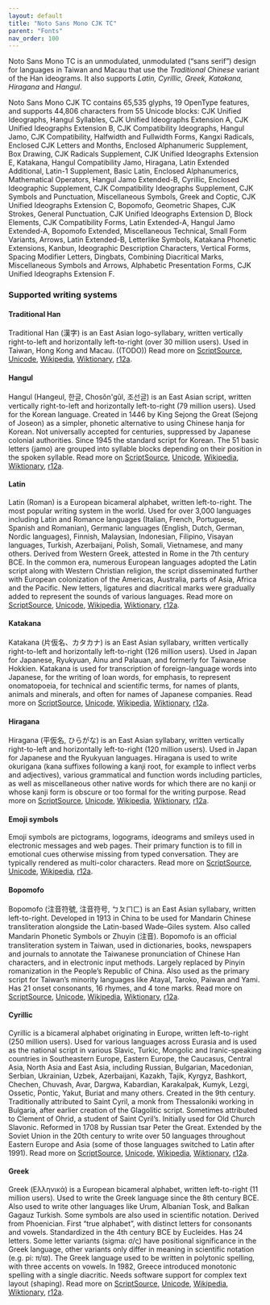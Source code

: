 ```yaml
---
layout: default
title: "Noto Sans Mono CJK TC"
parent: "Fonts"
nav_order: 100
---
```

Noto Sans Mono TC is an unmodulated, unmodulated (“sans serif”) design for languages in Taiwan and Macau that use the _Traditional Chinese_ variant of the Han ideograms. It also supports _Latin, Cyrillic, Greek, Katakana, Hiragana_ and _Hangul_. 

Noto Sans Mono CJK TC contains 65,535 glyphs, 19 OpenType features, and supports 44,806 characters from 55 Unicode blocks: CJK Unified Ideographs, Hangul Syllables, CJK Unified Ideographs Extension A, CJK Unified Ideographs Extension B, CJK Compatibility Ideographs, Hangul Jamo, CJK Compatibility, Halfwidth and Fullwidth Forms, Kangxi Radicals, Enclosed CJK Letters and Months, Enclosed Alphanumeric Supplement, Box Drawing, CJK Radicals Supplement, CJK Unified Ideographs Extension E, Katakana, Hangul Compatibility Jamo, Hiragana, Latin Extended Additional, Latin-1 Supplement, Basic Latin, Enclosed Alphanumerics, Mathematical Operators, Hangul Jamo Extended-B, Cyrillic, Enclosed Ideographic Supplement, CJK Compatibility Ideographs Supplement, CJK Symbols and Punctuation, Miscellaneous Symbols, Greek and Coptic, CJK Unified Ideographs Extension C, Bopomofo, Geometric Shapes, CJK Strokes, General Punctuation, CJK Unified Ideographs Extension D, Block Elements, CJK Compatibility Forms, Latin Extended-A, Hangul Jamo Extended-A, Bopomofo Extended, Miscellaneous Technical, Small Form Variants, Arrows, Latin Extended-B, Letterlike Symbols, Katakana Phonetic Extensions, Kanbun, Ideographic Description Characters, Vertical Forms, Spacing Modifier Letters, Dingbats, Combining Diacritical Marks, Miscellaneous Symbols and Arrows, Alphabetic Presentation Forms, CJK Unified Ideographs Extension F.


### Supported writing systems


#### Traditional Han

Traditional Han (<span class='autonym'>漢字</span>) is an East Asian logo-syllabary, written vertically right-to-left and horizontally left-to-right (over 30 million users). Used in Taiwan, Hong Kong and Macau. ((TODO)) Read more on [ScriptSource](https://scriptsource.org/scr/Hant), [Unicode](https://www.unicode.org/versions/Unicode13.0.0/ch18.pdf#G29086), [Wikipedia](https://en.wikipedia.org/wiki/ISO_15924:Hant), [Wiktionary](https://en.wiktionary.org/wiki/Category:Traditional_Han_script), [r12a](https://r12a.github.io/scripts/links?iso=Hant).


#### Hangul

Hangul (Hangeul, <span class='autonym'>한글</span>, Chosŏn'gŭl, <span class='autonym'>조선글</span>) is an East Asian script, written vertically right-to-left and horizontally left-to-right (79 million users). Used for the Korean language. Created in 1446 by King Sejong the Great (Sejong of Joseon) as a simpler, phonetic alternative to using Chinese hanja for Korean. Not universally accepted for centuries, suppressed by Japanese colonial authorities. Since 1945 the standard script for Korean. The 51 basic letters (jamo) are grouped into syllable blocks depending on their position in the spoken syllable. Read more on [ScriptSource](https://scriptsource.org/scr/Hang), [Unicode](https://www.unicode.org/versions/Unicode13.0.0/ch18.pdf#G31028), [Wikipedia](https://en.wikipedia.org/wiki/ISO_15924:Hang), [Wiktionary](https://en.wiktionary.org/wiki/Category:Hangul_script), [r12a](https://r12a.github.io/scripts/links?iso=Hang).


#### Latin

Latin (Roman) is a European bicameral alphabet, written left-to-right. The most popular writing system in the world. Used for over 3,000 languages including Latin and Romance languages (Italian, French, Portuguese, Spanish and Romanian), Germanic languages (English, Dutch, German, Nordic languages), Finnish, Malaysian, Indonesian, Filipino, Visayan languages, Turkish, Azerbaijani, Polish, Somali, Vietnamese, and many others. Derived from Western Greek, attested in Rome in the 7th century BCE. In the common era, numerous European languages adopted the Latin script along with Western Christian religion, the script disseminated further with European colonization of the Americas, Australia, parts of Asia, Africa and the Pacific. New letters, ligatures and diacritical marks were gradually added to represent the sounds of various languages. Read more on [ScriptSource](https://scriptsource.org/scr/Latn), [Unicode](https://www.unicode.org/versions/Unicode13.0.0/ch07.pdf#G4321), [Wikipedia](https://en.wikipedia.org/wiki/ISO_15924:Latn), [Wiktionary](https://en.wiktionary.org/wiki/Category:Latin_script), [r12a](https://r12a.github.io/scripts/links?iso=Latn).


#### Katakana

Katakana (<span class='autonym'>片仮名、カタカナ</span>) is an East Asian syllabary, written vertically right-to-left and horizontally left-to-right (126 million users). Used in Japan for Japanese, Ryukyuan, Ainu and Palauan, and formerly for Taiwanese Hokkien. Katakana is used for transcription of foreign-language words into Japanese, for the writing of loan words, for emphasis, to represent onomatopoeia, for technical and scientific terms, for names of plants, animals and minerals, and often for names of Japanese companies. Read more on [ScriptSource](https://scriptsource.org/scr/Kana), [Unicode](https://www.unicode.org/versions/Unicode13.0.0/ch18.pdf#G12058), [Wikipedia](https://en.wikipedia.org/wiki/ISO_15924:Kana), [Wiktionary](https://en.wiktionary.org/wiki/Category:Katakana_script), [r12a](https://r12a.github.io/scripts/links?iso=Kana).


#### Hiragana

Hiragana (<span class='autonym'>平仮名, ひらがな</span>) is an East Asian syllabary, written vertically right-to-left and horizontally left-to-right (120 million users). Used in Japan for Japanese and the Ryukyuan languages. Hiragana is used to write okurigana (kana suffixes following a kanji root, for example to inflect verbs and adjectives), various grammatical and function words including particles, as well as miscellaneous other native words for which there are no kanji or whose kanji form is obscure or too formal for the writing purpose. Read more on [ScriptSource](https://scriptsource.org/scr/Hira), [Unicode](https://www.unicode.org/versions/Unicode13.0.0/ch18.pdf#G22344), [Wikipedia](https://en.wikipedia.org/wiki/ISO_15924:Hira), [Wiktionary](https://en.wiktionary.org/wiki/Category:Hiragana_script), [r12a](https://r12a.github.io/scripts/links?iso=Hira).


#### Emoji symbols

Emoji symbols are pictograms, logograms, ideograms and smileys used in electronic messages and web pages. Their primary function is to fill in emotional cues otherwise missing from typed conversation. They are typically rendered as multi-color characters. Read more on [ScriptSource](https://scriptsource.org/scr/Zsye), [Unicode](https://www.unicode.org/versions/Unicode13.0.0/ch22.pdf#G12367), [Wikipedia](https://en.wikipedia.org/wiki/ISO_15924:Zsye), [r12a](https://r12a.github.io/scripts/links?iso=Zsye).


#### Bopomofo

Bopomofo (<span class='autonym'>注音符號, 注音符号, ㄅㄆㄇㄈ</span>) is an East Asian syllabary, written left-to-right. Developed in 1913 in China to be used for Mandarin Chinese transliteration alongside the Latin-based Wade–Giles system. Also called Mandarin Phonetic Symbols or Zhuyin (注音). Bopomofo is an official transliteration system in Taiwan, used in dictionaries, books, newspapers and journals to annotate the Taiwanese pronunciation of Chinese Han characters, and in electronic input methods. Largely replaced by Pinyin romanization in the People’s Republic of China. Also used as the primary script for Taiwan’s minority languages like Atayal, Taroko, Paiwan and Yami. Has 21 onset consonants, 16 rhymes, and 4 tone marks. Read more on [ScriptSource](https://scriptsource.org/scr/Bopo), [Unicode](https://www.unicode.org/versions/Unicode13.0.0/ch18.pdf#G22467), [Wikipedia](https://en.wikipedia.org/wiki/ISO_15924:Bopo), [Wiktionary](https://en.wiktionary.org/wiki/Category:Zhuyin_script), [r12a](https://r12a.github.io/scripts/links?iso=Bopo).


#### Cyrillic

Cyrillic is a bicameral alphabet originating in Europe, written left-to-right (250 million users). Used for various languages across Eurasia and is used as the national script in various Slavic, Turkic, Mongolic and Iranic-speaking countries in Southeastern Europe, Eastern Europe, the Caucasus, Central Asia, North Asia and East Asia, including Russian, Bulgarian, Macedonian, Serbian, Ukrainian, Uzbek, Azerbaijani, Kazakh, Tajik, Kyrgyz, Bashkort, Chechen, Chuvash, Avar, Dargwa, Kabardian, Karakalpak, Kumyk, Lezgi, Ossetic, Pontic, Yakut, Buriat and many others. Created in the 9th century. Traditionally attributed to Saint Cyril, a monk from Thessaloniki working in Bulgaria, after earlier creation of the Glagolitic script. Sometimes attributed to Clement of Ohrid, a student of Saint Cyril’s. Initially used for Old Church Slavonic. Reformed in 1708 by Russian tsar Peter the Great. Extended by the Soviet Union in the 20th century to write over 50 languages throughout Eastern Europe and Asia (some of those languages switched to Latin after 1991). Read more on [ScriptSource](https://scriptsource.org/scr/Cyrl), [Unicode](https://www.unicode.org/versions/Unicode13.0.0/ch07.pdf#G10850), [Wikipedia](https://en.wikipedia.org/wiki/ISO_15924:Cyrl), [Wiktionary](https://en.wiktionary.org/wiki/Category:Cyrillic_script), [r12a](https://r12a.github.io/scripts/links?iso=Cyrl).


#### Greek

Greek (<span class='autonym'>Ελληνικά</span>) is a European bicameral alphabet, written left-to-right (11 million users). Used to write the Greek language since the 8th century BCE. Also used to write other languages like Urum, Albanian Tosk, and Balkan Gagauz Turkish. Some symbols are also used in scientific notation. Derived from Phoenician. First “true alphabet”, with distinct letters for consonants and vowels. Standardized in the 4th century BCE by Eucleides. Has 24 letters. Some letter variants (sigma: σ/ς) have positional significance in the Greek language, other variants only differ in meaning in scientific notation (e.g. pi: π/ϖ). The Greek language used to be written in polytonic spelling, with three accents on vowels. In 1982, Greece introduced monotonic spelling with a single diacritic. Needs software support for complex text layout (shaping). Read more on [ScriptSource](https://scriptsource.org/scr/Grek), [Unicode](https://www.unicode.org/versions/Unicode13.0.0/ch07.pdf#G10832), [Wikipedia](https://en.wikipedia.org/wiki/ISO_15924:Grek), [Wiktionary](https://en.wiktionary.org/wiki/Category:Greek_script), [r12a](https://r12a.github.io/scripts/links?iso=Grek).

